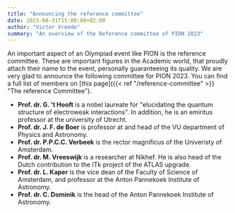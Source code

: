 ```yaml
---
title: "Announcing the reference committee"
date: 2023-08-31T15:00:00+02:00
author: "Victor Vreede"
summary: "An overview of the Reference committee of PION 2023"
---
```


An important aspect of an Olympiad event like PION is the reference committee. These are important figures in the Academic world, that proudly attach their name to the event, personally guaranteeing its quality. We are very glad to announce the following committee for PION 2023. You can find a full list of members on [this page]({{< ref "/reference-committee" >}} "The reference Committee").
<br>
 - **Prof. dr. G. 't Hooft** is a nobel laureate for "elucidating the quantum structure of electroweak interactions". In addition, he is an emiritus professor at the university of Utrecht. 
 - **Prof. dr. J. F. de Boer** is professor at and head of the VU department of Physics and Astronomy.
 - **Prof. dr. P.P.C.C. Verbeek** is the rector magnificus of the Univeristy of Amsterdam.
 - **Prof. dr. M. Vreeswijk** is a researcher at Nikhef. He is also head of the Dutch contribution to the ITk project of the ATLAS upgrade.
 - **Prof. dr. L. Kaper** is the vice dean of the Faculty of Science of Amsterdam, and professor at the Anton Pannekoek Institute of Astronomy. 
 - **Prof. dr. C. Dominik** is the head of the Anton Pannekoek Institute of Astronomy.